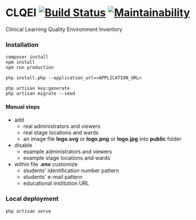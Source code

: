 # CLQEI [![Build Status](https://travis-ci.org/francescozanoni/clqei.svg?branch=master)](https://travis-ci.org/francescozanoni/clqei) [![Maintainability](https://api.codeclimate.com/v1/badges/f5aca4caee1adc796924/maintainability)](https://codeclimate.com/github/francescozanoni/clqei/maintainability)

Clinical Learning Quality Environment Inventory


### Installation

    composer install
    npm install
    npm run production

    php install.php --application_url=<APPLICATION_URL>

    php artisan key:generate
    php artisan migrate --seed

#### Manual steps

- add
  - real administrators and viewers
  - real stage locations and wards
  - an image file **logo.svg** or **logo.png** or **logo.jpg** into **public** folder
- disable
  - example administrators and viewers
  - example stage locations and wards
- within file **.env** customize
  - students' identification number pattern
  - students' e-mail pattern
  - educational institution URL


### Local deployment

    php artisan serve
